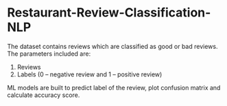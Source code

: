 # Restaurant-Review-Classification-NLP

The dataset contains reviews which are classified as good or bad reviews.
The parameters included are:
1.	 Reviews
2.	 Labels (0 – negative review and 1 – positive review)

ML models are built to predict label of the review, plot confusion matrix and calculate accuracy score.
